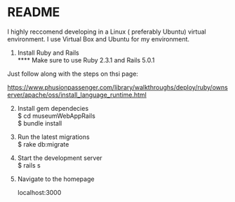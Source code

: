 # README

I highly reccomend developing in a Linux (
preferably Ubuntu) virtual environment. I use 
Virtual Box and Ubuntu for my environment.

1) Install Ruby and Rails <br />
 **** Make sure to use Ruby 2.3.1 and Rails 5.0.1 <br />

 Just follow along with the steps on thsi page: <br />

 https://www.phusionpassenger.com/library/walkthroughs/deploy/ruby/ownserver/apache/oss/install_language_runtime.html <br />

2) Install gem dependecies <br />
	$ cd museumWebAppRails <br />
	$ bundle install <br />

3) Run the latest migrations <br />
	$ rake db:migrate <br />


4) Start the development server <br />
 	$ rails s

5) Navigate to the homepage
 
	localhost:3000



